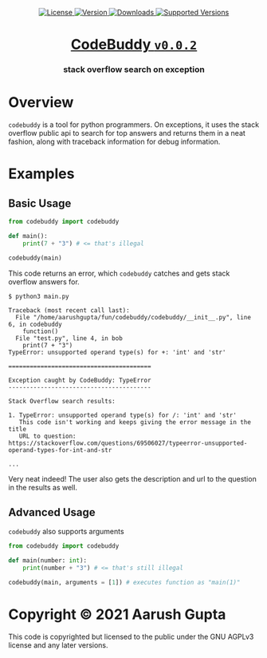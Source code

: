 <p align = "center">
    <a href = "https://opensource.org/licenses/MIT">
        <img alt = "License" src = "https://img.shields.io/badge/License-AGPLv3-green.svg">
    </a>
    <a href = "https://pypi.org/project/codebuddy/">
        <img alt = "Version" src = "https://img.shields.io/pypi/v/codebuddy.svg">
    </a>
    <a href = "https://pypi.org/project/codebuddy/">
        <img alt = "Downloads" src = "https://img.shields.io/pypi/dm/codebuddy.svg">
    </a>
    <a href = "https://pypi.org/project/codebuddy/">
        <img alt = "Supported Versions" src = "https://img.shields.io/pypi/pyversions/codebuddy.svg">
    </a>
</p>

<h1 align = "center"><a href = "https://pypi.org/project/codebuddy/">CodeBuddy <code>v0.0.2</code></a></h1>
<h3 align = "center">stack overflow search on exception</h3>

# Overview

`codebuddy` is a tool for python programmers. On exceptions, it uses the stack overflow public api to search for top answers and returns them in a neat fashion, along with traceback information for debug information.

# Examples

## Basic Usage

``` python
from codebuddy import codebuddy

def main():
    print(7 + "3") # <= that's illegal

codebuddy(main)
```

This code returns an error, which `codebuddy` catches and gets stack overflow answers for.

```
$ python3 main.py

Traceback (most recent call last):
  File "/home/aarushgupta/fun/codebuddy/codebuddy/__init__.py", line 6, in codebuddy
    function()
  File "test.py", line 4, in bob
    print(7 + "3")
TypeError: unsupported operand type(s) for +: 'int' and 'str'

========================================

Exception caught by CodeBuddy: TypeError
----------------------------------------

Stack Overflow search results:

1. TypeError: unsupported operand type(s) for /: 'int' and 'str'
   This code isn't working and keeps giving the error message in the title
   URL to question: https://stackoverflow.com/questions/69506027/typeerror-unsupported-operand-types-for-int-and-str

...
```

Very neat indeed! The user also gets the description and url to the question in the results as well.

## Advanced Usage

`codebuddy` also supports arguments

``` python
from codebuddy import codebuddy

def main(number: int):
    print(number + "3") # <= that's still illegal

codebuddy(main, arguments = [1]) # executes function as "main(1)"
```

# Copyright &copy; 2021 Aarush Gupta
This code is copyrighted but licensed to the public under the GNU AGPLv3 license and any later versions.
